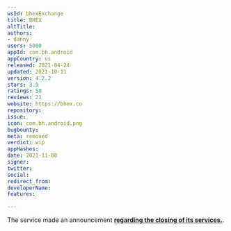 ```yaml
---
wsId: bhexExchange
title: BHEX
altTitle: 
authors:
- danny
users: 5000
appId: com.bh.android
appCountry: us
released: 2021-04-24
updated: 2021-10-11
version: 4.2.2
stars: 3.9
ratings: 58
reviews: 21
website: https://bhex.co
repository: 
issue: 
icon: com.bh.android.png
bugbounty: 
meta: removed
verdict: wip
appHashes: 
date: 2021-11-08
signer: 
twitter: 
social: 
redirect_from: 
developerName: 
features: 

---
```


The service made an announcement [**regarding the closing of its services.**](https://support.hbtc.co/hc/en-us/articles/4406992059417).
